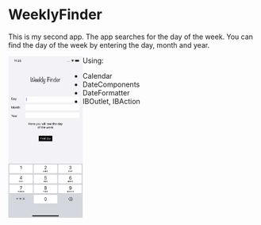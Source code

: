 # WeeklyFinder
This is my second app. The app searches for the day of the week.
You can find the day of the week by entering the day, month and year.

<img align="left" alt="React" width="150px" src="https://github.com/iosconstantine/WeeklyFinder/blob/main/Screenshots/Simulator%20Screen%20Shot%20-%20iPhone%2011%20-%202021-08-04%20at%2023.23.37.png?raw=true" />

Using: 
- Calendar
- DateComponents
- DateFormatter
- IBOutlet, IBAction


